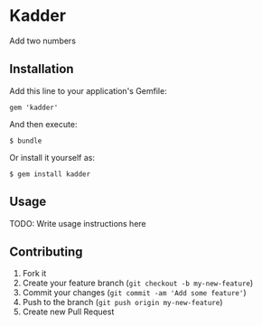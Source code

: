 # Kadder

Add two numbers

## Installation

Add this line to your application's Gemfile:

    gem 'kadder'

And then execute:

    $ bundle

Or install it yourself as:

    $ gem install kadder

## Usage

TODO: Write usage instructions here

## Contributing

1. Fork it
2. Create your feature branch (`git checkout -b my-new-feature`)
3. Commit your changes (`git commit -am 'Add some feature'`)
4. Push to the branch (`git push origin my-new-feature`)
5. Create new Pull Request
